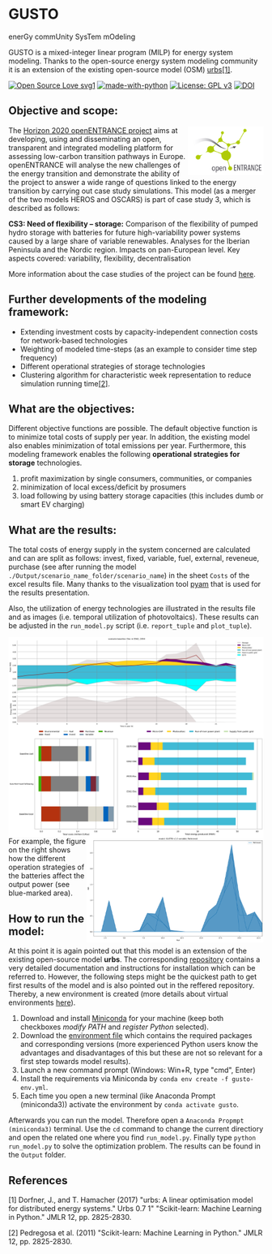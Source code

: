 # GUSTO
enerGy commUnity SysTem mOdeling

GUSTO is a mixed-integer linear program (MILP) for energy system modeling. Thanks to the open-source energy system modeling community it is an extension of the existing open-source model (OSM) [urbs](https://github.com/tum-ens/urbs)[[1]](#1).

[![Open Source Love svg1](https://badges.frapsoft.com/os/v1/open-source.svg?v=103)](https://github.com/ellerbrock/open-source-badges/)
[![made-with-python](https://img.shields.io/badge/Made%20with-Python-1f425f.svg)](https://www.python.org/)
[![License: GPL v3](https://img.shields.io/badge/License-GPLv3-blue.svg)](https://www.gnu.org/licenses/gpl-3.0)
[![DOI](https://zenodo.org/badge/DOI/10.5281/zenodo.3946098.svg)](https://doi.org/10.5281/zenodo.3946098)

## Objective and scope:

<img src="./_static/open_entrance-logo.png" width="150" heigth="150" align="right">

The [Horizon 2020 openENTRANCE project](https://openentrance.eu) aims at developing, using and disseminating an open, transparent and integrated modelling platform for assessing low-carbon transition pathways in Europe. openENTRANCE will analyse the new challenges of the energy transition and demonstrate the ability of the project to answer a wide range of questions linked to the energy transition by carrying out case study simulations. This model (as a merger of the two models HEROS and OSCARS) is part of case study 3, which is described as follows:

**CS3: Need of flexibility – storage:** Comparison of the flexibility of pumped hydro storage with batteries for future high-variability power systems caused by a large share of variable renewables. Analyses for the Iberian Peninsula and the Nordic region. Impacts on pan-European level. Key aspects covered: variability, flexibility, decentralisation

More information about the case studies of the project can be found [here](https://openentrance.eu/2020/07/15/model-interface-common-database/).

## Further developments of the modeling framework:
- Extending investment costs by capacity-independent connection costs for network-based technologies
- Weighting of modeled time-steps (as an example to consider time step frequency)
- Different operational strategies of storage technologies
- Clustering algorithm for characteristic week representation to reduce simulation running time[[2]](#2).

## What are the objectives:
Different objective functions are possible. The default objective function is to minimize total costs of supply per year. In addition, the existing model also enables minimization of total emissions per year.
Furthermore, this modeling framework enables the following **operational strategies for storage** technologies.  
1. profit maximization by single consumers, communities, or companies
2. minimization of local excess/deficit by prosumers
3. load following by using battery storage capacities (this includes dumb or smart EV charging)

## What are the results:

The total costs of energy supply in the system concerned are calculated and can are split as follows: invest, fixed, variable, fuel, external, 
reveneue, purchase (see after running the model `./Output/scenario_name_folder/scenario_name`) in the sheet `Costs` of the excel results file. Many thanks to the visualization tool [pyam](https://github.com/IAMconsortium/pyam) that is used for the results presentation.

Also, the utilization of energy technologies are illustrated in the results file and as images (i.e. temporal utilization of photovoltaics). These results can be adjusted in the `run_model.py` script (i.e. `report_tuple` and `plot_tuple`).

<img src="./_static/scenario_baseline_cost-2050-Elec-ES62-all.png" width="1000" heigth="400" align="center">
<img src="./_static/comparison.png" width="550" heigth="500" align="left">
<img src="./_static/Scenarios_Retrieved.png" width="350" heigth="200" align="right">  

For example, the figure on the right shows how the different operation strategies of the batteries affect the output power (see blue-marked area).


## How to run the model:
At this point it is again pointed out that this model is an extension of the existing open-source model **urbs**. The corresponding  [repository](https://github.com/tum-ens/urbs) contains a very detailed documentation and instructions for installation which can be referred to. However, the following steps might be the quickest path to get first results of the model and is also pointed out in the reffered repository. Thereby, a new environment is created (more details about virtual environments [here](https://packaging.python.org/guides/installing-using-pip-and-virtual-environments/)).

1. Download and install [Miniconda](https://docs.conda.io/en/latest/miniconda.html) for your machine (keep both checkboxes *modify PATH* and *register Python* selected).
2. Download the [environment file](https://github.com/sebastianzwickl/GUSTO/blob/master/gusto-env.yml) which contains the required packages and corresponding versions (more experienced Python users know the advantages and disadvantages of this but these are not so relevant for a first step towards model results).
3. Launch a new command prompt (Windows: Win+R, type "cmd", Enter)
4. Install the requirements via Miniconda by `conda env create -f gusto-env.yml`.
5. Each time you open a new terminal (like Anaconda Prompt (miniconda3)) activate the environment by `conda activate gusto`.

Afterwards you can run the model. Therefore open a `Anaconda Propmpt (miniconda3)` terminal. Use the `cd` command to change the current directiory and open the related one where you find `run_model.py`. Finally type `python run_model.py` to solve the optimization problem. The results can be found in the `Output` folder. 

## References
<a id="1">[1]</a> 
Dorfner, J., and T. Hamacher (2017)
"urbs: A linear optimisation model for distributed energy systems." Urbs 0.7 1"
"Scikit-learn: Machine Learning in Python." JMLR 12, pp. 2825-2830.

<a id="2">[2]</a> 
Pedregosa et al. (2011)
"Scikit-learn: Machine Learning in Python." JMLR 12, pp. 2825-2830.
